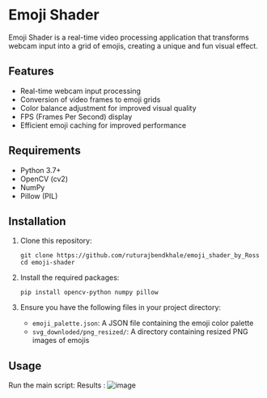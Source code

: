 # Emoji Shader

Emoji Shader is a real-time video processing application that transforms webcam input into a grid of emojis, creating a unique and fun visual effect.

## Features

- Real-time webcam input processing
- Conversion of video frames to emoji grids
- Color balance adjustment for improved visual quality
- FPS (Frames Per Second) display
- Efficient emoji caching for improved performance

## Requirements

- Python 3.7+
- OpenCV (cv2)
- NumPy
- Pillow (PIL)

## Installation

1. Clone this repository:
   ```
   git clone https://github.com/ruturajbendkhale/emoji_shader_by_Ross
   cd emoji-shader
   ```

2. Install the required packages:
   ```
   pip install opencv-python numpy pillow
   ```

3. Ensure you have the following files in your project directory:
   - `emoji_palette.json`: A JSON file containing the emoji color palette
   - `svg_downloded/png_resized/`: A directory containing resized PNG images of emojis

## Usage

Run the main script:
Results : 
![image](https://github.com/user-attachments/assets/61fdb208-bfdd-4519-b426-621a8e611d55)
